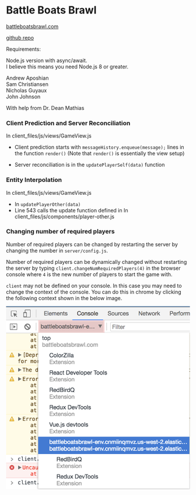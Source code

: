 # Battle Boats Brawl

[battleboatsbrawl.com](http://battleboatsbrawl.com)

[github repo](https://github.com/nicholas-guyaux/cs5410_final)

Requirements:

Node.js version with async/await.  
I believe this means you need Node.js 8 or greater.

Andrew Aposhian  
Sam Christiansen  
Nicholas Guyaux  
John Johnson  

With help from Dr. Dean Mathias


### Client Prediction and Server Reconciliation
In client_files/js/views/GameView.js

* Client prediction starts with `messageHistory.enqueue(message);` lines in the function `render()` (Note that `render()` is essentially the view setup)

* Server reconciliation is in the `updatePlayerSelf(data)` function

### Entity Interpolation
In client_files/js/views/GameView.js

* In `updatePlayerOther(data)`
* Line 543 calls the update function defined in In client_files/js/components/player-other.js

### Changing number of required players

Number of required players can be changed by restarting the server by changing the number in `server/config.js`.

Number of required players can be dynamically changed without restarting the server by typing `client.changeNumRequiredPlayers(4)` in the browser console where `4` is the new number of players to start the game with.

`client` may not be defined on your console. In this case you may need to change the context of the console. You can do this in chrome by clicking the following context shown in the below image.

![console context change](console_change.png)
